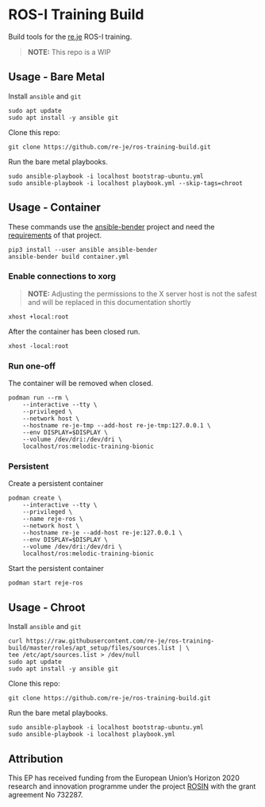# ROS-I Training Build

Build tools for the [re.je](https://re.je) ROS-I training.

> **NOTE:** This repo is a WIP

## Usage - Bare Metal

Install `ansible` and `git`

    sudo apt update
    sudo apt install -y ansible git

Clone this repo:

    git clone https://github.com/re-je/ros-training-build.git

Run the bare metal playbooks.

    sudo ansible-playbook -i localhost bootstrap-ubuntu.yml
    sudo ansible-playbook -i localhost playbook.yml --skip-tags=chroot

## Usage - Container

These commands use the
[ansible-bender](https://github.com/ansible-community/ansible-bender) project
and need the
[requirements](https://github.com/ansible-community/ansible-bender#requirements-host)
of that project.

    pip3 install --user ansible ansible-bender
    ansible-bender build container.yml

### Enable connections to xorg

> **NOTE:** Adjusting the permissions to the X server host is not the safest and
> will be replaced in this documentation shortly

    xhost +local:root

After the container has been closed run.

    xhost -local:root

### Run one-off

The container will be removed when closed.

    podman run --rm \
        --interactive --tty \
        --privileged \
        --network host \
        --hostname re-je-tmp --add-host re-je-tmp:127.0.0.1 \
        --env DISPLAY=$DISPLAY \
        --volume /dev/dri:/dev/dri \
        localhost/ros:melodic-training-bionic

### Persistent

Create a persistent container

    podman create \
        --interactive --tty \
        --privileged \
        --name reje-ros \
        --network host \
        --hostname re-je --add-host re-je:127.0.0.1 \
        --env DISPLAY=$DISPLAY \
        --volume /dev/dri:/dev/dri \
        localhost/ros:melodic-training-bionic

Start the persistent container

    podman start reje-ros

## Usage - Chroot

Install `ansible` and `git`

    curl https://raw.githubusercontent.com/re-je/ros-training-build/master/roles/apt_setup/files/sources.list | \
    tee /etc/apt/sources.list > /dev/null
    sudo apt update
    sudo apt install -y ansible git

Clone this repo:

    git clone https://github.com/re-je/ros-training-build.git

Run the bare metal playbooks.

    sudo ansible-playbook -i localhost bootstrap-ubuntu.yml
    sudo ansible-playbook -i localhost playbook.yml

## Attribution

This EP has received funding from the European Union’s Horizon 2020 research and
innovation programme under the project [ROSIN](http://rosin-project.eu/) with
the grant agreement No 732287.
